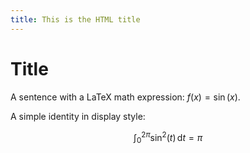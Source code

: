 ```yaml
---
title: This is the HTML title
---
```


# Title

A sentence with a LaTeX math expression: $f(x) = \sin(x)$.

A simple identity in display style:

```math
\int_0^{2\pi} \sin^2(t)\,\mathrm{d}t = \pi
```

